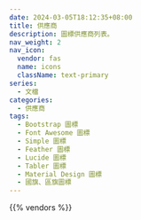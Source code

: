 ```yaml
---
date: 2024-03-05T18:12:35+08:00
title: 供應商
description: 圖標供應商列表。
nav_weight: 2
nav_icon:
  vendor: fas
  name: icons
  className: text-primary
series:
  - 文檔
categories:
  - 供應商
tags:
  - Bootstrap 圖標
  - Font Awesome 圖標
  - Simple 圖標
  - Feather 圖標
  - Lucide 圖標
  - Tabler 圖標
  - Material Design 圖標
  - 國旗、區旗圖標
---
```


{{% vendors %}}
